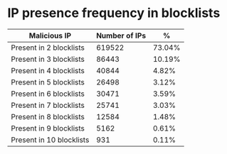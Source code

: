 # IP presence frequency in blocklists
| Malicious IP | Number of IPs | % |
|----|----|----|
| Present in 2 blocklists | 619522 | 73.04% |
| Present in 3 blocklists | 86443 | 10.19% |
| Present in 4 blocklists | 40844 | 4.82% |
| Present in 5 blocklists | 26498 | 3.12% |
| Present in 6 blocklists | 30471 | 3.59% |
| Present in 7 blocklists | 25741 | 3.03% |
| Present in 8 blocklists | 12584 | 1.48% |
| Present in 9 blocklists | 5162 | 0.61% |
| Present in 10 blocklists | 931 | 0.11% |
